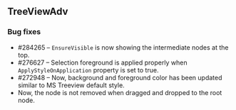## TreeViewAdv

### Bug fixes 
* \#284265 – `EnsureVisible` is now showing the intermediate nodes at the top.
* \#276627 – Selection foreground is applied properly when `ApplyStyleOnApplication` property is set to true.
* \#272948 – Now, background and foreground color has been updated similar to MS Treeview default style.
*  Now, the node is not removed when dragged and dropped to the root node.
